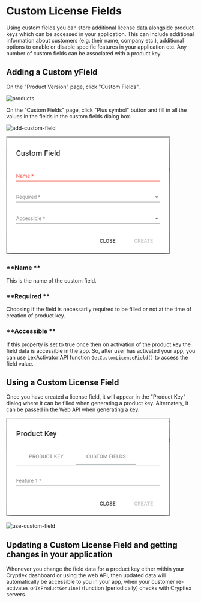 # Custom License Fields

Using custom fields you can store additional license data alongside product keys which can be accessed in your application. This can include additional information about customers \(e.g. their name, company etc.\), additional options to enable or disable specific features in your application etc. Any number of custom fields can be associated with a product key.

## Adding a Custom yField

On the "Product Version" page, click "Custom Fields".

![products](https://cryptlex.com/public/img/docs/products.png)

On the "Custom Fields" page, click "Plus symbol" button and fill in all the values in the fields in the custom fields dialog box.

![add-custom-field](https://cryptlex.com/public/img/docs/add-custom-field.png)

![](../.gitbook/assets/4.PNG)

### **Name **

This is the name of the custom field.

### **Required **

Choosing if the field is necessarily required to be filled or not at the time of creation of product key.

### **Accessible **

If this property is set to true once then on activation of the product key the field data is accessible in the app. So, after user has activated your app, you can use LexActivator API function `GetCustomLicenseField()` to access the field value.

## Using a Custom License Field

Once you have created a license field, it will appear in the "Product Key" dialog where it can be filled when generating a product key. Alternately, it can be passed in the Web API when generating a key.

![](../.gitbook/assets/5.PNG)

![use-custom-field](https://cryptlex.com/public/img/docs/use-custom-field.png)

## Updating a Custom License Field and getting changes in your application

Whenever you change the field data for a product key either within your Cryptlex dashboard or using the web API, then updated data will automatically be accessible to you in your app, when your customer re-activates or`IsProductGenuine()`function \(periodically\) checks with Cryptlex servers.

